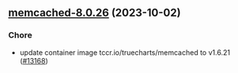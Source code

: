 

## [memcached-8.0.26](https://github.com/truecharts/charts/compare/memcached-8.0.25...memcached-8.0.26) (2023-10-02)

### Chore

- update container image tccr.io/truecharts/memcached to v1.6.21 ([#13168](https://github.com/truecharts/charts/issues/13168))
  
  